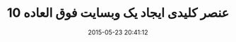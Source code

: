 ---
layout: post
title: "10 عنصر کلیدی ایجاد یک وبسایت فوق العاده "
date: 2015-05-23 20:41:12
section: article
tags: design
link: "http://roocket.ir/articles/10-%D8%B9%D9%86%D8%B5%D8%B1-%DA%A9%D9%84%DB%8C%D8%AF%DB%8C-%D8%A7%DB%8C%D8%AC%D8%A7%D8%AF-%DB%8C%DA%A9-%D9%88%D8%A8%D8%B3%D8%A7%DB%8C%D8%AA-%D9%81%D9%88%D9%82-%D8%A7%D9%84%D8%B9%D8%A7%D8%AF%D9%87-"
user: "نوید کاشانی"
user_link: "http://navid.kashani.ir/"
---